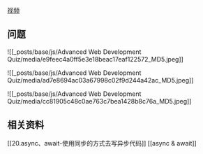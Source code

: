 [视频](https://tongyi.aliyun.com/efficiency/doc/transcripts/2yjoqzb4rdp8q68l?source=2)

## 问题
![[_posts/base/js/Advanced Web Development Quiz/media/e9feec4a0ff5e3e18beac17eaf122572_MD5.jpeg]]

![[_posts/base/js/Advanced Web Development Quiz/media/ad7e8694ac03a67998c02f9d244a42ac_MD5.jpeg]]

![[_posts/base/js/Advanced Web Development Quiz/media/cc81905c48c0ae763c7bea1428b8c76a_MD5.jpeg]]

## 相关资料
[[20.async、await-使用同步的方式去写异步代码]]
[[async & await]]


